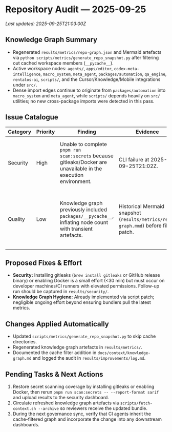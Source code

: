 # Repository Audit — 2025-09-25

_Last updated: 2025-09-25T21:03:00Z_

## Knowledge Graph Summary
- Regenerated `results/metrics/repo-graph.json` and Mermaid artefacts via `python scripts/metrics/generate_repo_snapshot.py` after filtering out cached workspace members (`__pycache__`).
- Active workspace nodes: `agents/`, `apps/editor`, `codex-meta-intelligence`, `macro_system`, `meta_agent`, `packages/automation`, `qa_engine`, `rentalos-ai`, `scripts/`, and the Cursor/Knowledge/Mobile integrations under `src/`.
- Dense import edges continue to originate from `packages/automation` into `macro_system` and `meta_agent`, while `scripts/` depends heavily on `src/` utilities; no new cross-package imports were detected in this pass.

## Issue Catalogue
| Category | Priority | Finding | Evidence | Recommendation |
| --- | --- | --- | --- | --- |
| Security | High | Unable to complete `pnpm run scan:secrets` because gitleaks/Docker are unavailable in the execution environment. | CLI failure at 2025-09-25T21:02Z. | Provision gitleaks locally or enable Docker so the scan can run; schedule a rerun and archive SARIF/JSON outputs. |
| Quality | Low | Knowledge graph previously included `packages/__pycache__`, inflating node count with transient artefacts. | Historical Mermaid snapshot (`results/metrics/repo-graph.mmd`) before filter patch. | Patched generator to ignore cache directories; confirm downstream consumers refresh their bundles. |

## Proposed Fixes & Effort
- **Security:** Installing gitleaks (`brew install gitleaks` or GitHub release binary) or enabling Docker is a small effort (<30 min) but must occur on developer machines/CI runners with elevated permissions. Follow-up run should be captured in `results/security/`.
- **Knowledge Graph Hygiene:** Already implemented via script patch; negligible ongoing effort beyond ensuring bundlers pull the latest metrics.

## Changes Applied Automatically
- Updated `scripts/metrics/generate_repo_snapshot.py` to skip cache directories.
- Regenerated knowledge graph artefacts in `results/metrics/`.
- Documented the cache filter addition in `docs/context/knowledge-graph.md` and logged the audit in `results/improvements/log.md`.

## Pending Tasks & Next Actions
1. Restore secret scanning coverage by installing gitleaks or enabling Docker, then rerun `pnpm run scan:secrets -- --report-format sarif` and upload results to the security dashboard.
2. Circulate refreshed knowledge graph artefacts via `scripts/fetch-context.sh --archive` so reviewers receive the updated bundle.
3. During the next governance sync, verify that CI agents inherit the cache-filtered graph and incorporate the change into any downstream dashboards.
